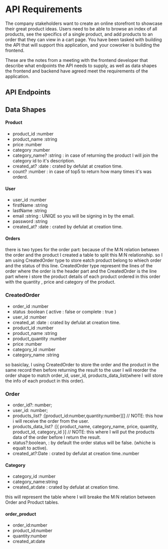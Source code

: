 # API Requirements
The company stakeholders want to create an online storefront to showcase their great product ideas. Users need to be able to browse an index of all products, see the specifics of a single product, and add products to an order that they can view in a cart page. You have been tasked with building the API that will support this application, and your coworker is building the frontend.

These are the notes from a meeting with the frontend developer that describe what endpoints the API needs to supply, as well as data shapes the frontend and backend have agreed meet the requirements of the application. 

## API Endpoints

## Data Shapes
#### Product
- product_id :number
- product_name :string
- price :number
- category :number
- category_name? :string : in case of returning the product I will join the category id to it's description.
- created_at? :date : crated by defulat at creation time.
- count? :number : in case of top5 to return how many times it's was orderd.

#### User
- user_id :number
- firstName :string
- lastName :string
- email :string : UNIQE so you will be signing in by the email.
- password :string
- created_at? :date : crated by defulat at creation time.

#### Orders
there is two types for the order part: 
because of the M:N relation between the order and the product I created a table 
to split this M:N relationship.
so I am using CreatedOrder type to store eatch product belong to whiech order and 
the status of this line.
CreatedOrder type represent the lines of the order where the order is the header part 
and the CreatedOrder is the line part where i store the product details of each product 
ordered in this order with the quantity , price and category of the product.


### CreatedOrder
- order_id :number
- status  :boolean ( active : false or complete : true )
- user_id :number
- created_at :date : crated by defulat at creation time.
- product_id :number
- product_name :string
- product_quantity :number
- price :number
- category_id :number
- category_name :string

so basiclay, I using CreatedOrder to store the order and the product in the same record 
then before returning the result to the user I will reorder the order shape to match order_id, user_id, products_data_list(where I will store the info of each product in this order).


### Order
- order_id?: number;
- user_id: number;
- products_list? :[product_id:number,quantity:number][] // NOTE: this how i will receive the order from the user.
- products_data_list? :[{
    product_name, category_name, price,
    quantity, product_id, category_id
    }] // NOTE: this where I will put the products data of the order before I return the result.
- status?:boolean, : by default the order status will be false. (whiche is equalt to active).
- created_at?:Date : crated by defulat at creation time.:number

#### Category
- category_id :number
- category_name:string
- created_at:date : crated by defulat at creation time.

this will represent the table where I will breake the M:N relation between Order and Product tables.
#### order_product
- order_id:number
- product_id:number
- quantity:number
- created_at:date